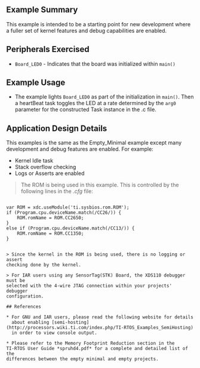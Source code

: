 ## Example Summary

This example is intended to be a starting point for new development where
a fuller set of kernel features and debug capabilities are enabled.

## Peripherals Exercised

* `Board_LED0`  - Indicates that the board was initialized within `main()`

## Example Usage

* The example lights `Board_LED0` as part of the initialization in `main()`.
Then a heartBeat task toggles the LED at a rate determined by the `arg0`
parameter for the constructed Task instance in the .c file.

## Application Design Details

This examples is the same as the Empty_Minimal example except many
development and debug features are enabled. For example:

* Kernel Idle task
* Stack overflow checking
* Logs or Asserts are enabled

> The ROM is being used in this example. This is controlled
> by the following lines in the *.cfg* file:

> ```
    var ROM = xdc.useModule('ti.sysbios.rom.ROM');
    if (Program.cpu.deviceName.match(/CC26/)) {
        ROM.romName = ROM.CC2650;
    }
    else if (Program.cpu.deviceName.match(/CC13/)) {
        ROM.romName = ROM.CC1350;
    }
```

> Since the kernel in the ROM is being used, there is no logging or assert
checking done by the kernel.

> For IAR users using any SensorTag(STK) Board, the XDS110 debugger must be
selected with the 4-wire JTAG connection within your projects' debugger
configuration.

## References

* For GNU and IAR users, please read the following website for details
  about enabling [semi-hosting](http://processors.wiki.ti.com/index.php/TI-RTOS_Examples_SemiHosting)
  in order to view console output.

* Please refer to the Memory Footprint Reduction section in the
TI-RTOS User Guide *spruhd4.pdf* for a complete and detailed list of the
differences between the empty minimal and empty projects.